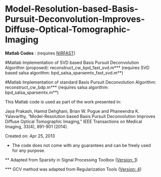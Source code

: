 # Model-Resolution-based-Basis-Pursuit-Deconvolution-Improves-Diffuse-Optical-Tomographic-Imaging

**Matlab Codes** : (requires [NIRFAST](http://www.dartmouth.edu/~nir/nirfast/))

#Matlab Implementation of SVD based Basis Pursuit Deconvolution Algorithm (proposed): reconstruct_cw_bpd_fast_svd.m*** (requires SVD based salsa algorithm: bpd_salsa_sparsemtx_fast_svd.m**)

#Matlab Implementation of standard Basis Pursuit Deconvolution Algorithm: reconstruct_cw_bdp.m*** (requires salsa algorithm: bpd_salsa_sparsemtx.m**)

This Matlab code is used as part of the work presented in:

Jaya Prakash, Hamid Dehghani, Brian W. Pogue and Phaneendra K. Yalavarthy, “Model-Resolution based Basis Pursuit Deconvolution Improves Diffuse Optical Tomographic Imaging," IEEE Transactions on Medical Imaging, 33(4), 891-901 (2014).

Created on: Apr 25, 2013

* The code does not come with any guarantees and can be freely used for any purpose.

** Adapted from Sparsity in Signal Processing Toolbox ([Version: 1](http://eeweb.poly.edu/iselesni/teaching/lecture_notes/sparsity_intro/index.html))

*** GCV method was adapted from Regularization Tools ([Version: 4](http://www.imm.dtu.dk/~pcha/Regutools/))

